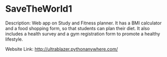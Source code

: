 # SaveTheWorld1
Description: Web app on Study and Fitness planner. 
It has a BMI calculator and a food shopping form, so that students can plan their diet.
It also includes a health survey and a gym registration form to promote a healthy lifestyle.

Website Link: http://ultrablazer.pythonanywhere.com/
